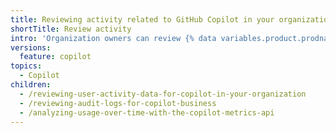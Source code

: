 ```yaml
---
title: Reviewing activity related to GitHub Copilot in your organization
shortTitle: Review activity
intro: 'Organization owners can review {% data variables.product.prodname_copilot_short %} usage in their organization.'
versions:
  feature: copilot
topics:
  - Copilot
children:
  - /reviewing-user-activity-data-for-copilot-in-your-organization
  - /reviewing-audit-logs-for-copilot-business
  - /analyzing-usage-over-time-with-the-copilot-metrics-api
---
```

